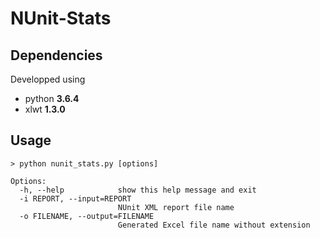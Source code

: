 # NUnit-Stats

## Dependencies
Developped using
 - python **3.6.4**
 - xlwt **1.3.0**

## Usage
```
> python nunit_stats.py [options]

Options:
  -h, --help            show this help message and exit
  -i REPORT, --input=REPORT
                        NUnit XML report file name
  -o FILENAME, --output=FILENAME
                        Generated Excel file name without extension

```